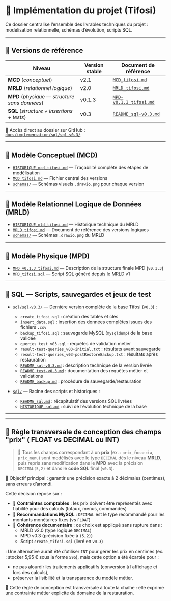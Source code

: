 # 🧾 Implémentation du projet (Tifosi)

Ce dossier centralise l’ensemble des livrables techniques du projet :  
modélisation relationnelle, schémas d’évolution, scripts SQL.

---

## 🧩 Versions de référence

| Niveau                   | Version stable | Document de référence |
|--------------------------|----------------|------------------------|
| **MCD** (_conceptuel_)   | v2.1           | [`MCD_tifosi.md`](./mcd/MCD_tifosi.md) |
| **MRLD** (_relationnel logique_) | v2.0 | [`MRLD_tifosi.md`](./mrld-versions/MRLD_tifosi.md) |
| **MPD** (_physique — structure sans données_) | v0.1.3 | [`MPD-v0.1.3_tifosi.md`](./sql/sql-v0.1/versions/sql-v0.1.3/MPD-v0.1.3_tifosi.md) |
| **SQL** (_structure + insertions + tests_) | v0.3 | [`README_sql-v0.3.md`](./sql/sql-v0.3/README_sql-v0.3.md) |

🔗 Accès direct au dossier sur GitHub :  
[`docs/implementation/sql/sql-v0.3/`](https://github.com/MonLucCo/CEF_MySQL-BDD_Tifosi_Test-version/tree/main/docs/implementation/sql/sql-v0.3)

---

## 🧱 Modèle Conceptuel (MCD)

- [`HISTORIQUE_mcd_tifosi.md`](./mcd/HISTORIQUE_mcd_tifosi.md) — Traçabilité complète des étapes de modélisation
- [`MCD_tifosi.md`](./mcd/MCD_tifosi.md) — Fichier central des versions
- [`schemas/`](./mcd/schemas/) — Schémas visuels `.drawio.png` pour chaque version

---

## 🧾 Modèle Relationnel Logique de Données (MRLD)

- [`HISTORIQUE_mld_tifosi.md`](./mrld-versions/HISTORIQUE_mld_tifosi.md) — Historique technique du MRLD
- [`MRLD_tifosi.md`](./mrld-versions/MRLD_tifosi.md) — Document de référence des versions logiques
- [`schemas/`](./schemas/) — Schémas `.drawio.png` du MRLD

---

## 🧩 Modèle Physique (MPD)

- [`MPD_v0.1.3_tifosi.md`](./sql/sql-v0.1/versions/sql-v0.1.3/MPD-v0.1.3_tifosi.md) — Description de la structure finale MPD (`v0.1.3`)
- [`MPD_tifosi.sql`](./MPD_tifosi.sql) — Script SQL généré depuis le MRLD v1

---

## 🧪 SQL — Scripts, sauvegardes et jeux de test

- [`sql/sql-v0.3/`](./sql/sql-v0.3/) — Dernière version complète de la base Tifosi (`v0.3`) :
  - `create_tifosi.sql` : création des tables et clés
  - `insert_data.sql` : insertion des données complètes issues des fichiers `.csv`
  - `backup_tifosi.sql` : sauvegarde MySQL (`mysqldump`) de la base validée
  - `queries_test_v03.sql` : requêtes de validation métier
  - `result-test-queries_v03-initial.txt` : résultats avant sauvegarde
  - `result-test-queries_v03-postRestoreBackup.txt` : résultats après restauration
  - [`README_sql-v0.3.md`](./sql/sql-v0.3/README_sql-v0.3.md) : description technique de la version livrée
  - [`README_test-v0.3.md`](./sql/sql-v0.3/README_test-v0.3.md) : documentation des requêtes métier et validations
  - [`README_backup.md`](./sql/sql-v0.3/README_backup.md) : procédure de sauvegarde/restauration

- [`sql/`](./sql/) — Racine des scripts et historiques :
  - [`README_sql.md`](./sql/README_sql.md) : récapitulatif des versions SQL livrées
  - [`HISTORIQUE_sql.md`](./sql/HISTORIQUE_sql.md) : suivi de l’évolution technique de la base

---

---

## 📐 Règle transversale de conception des champs "prix" ( FLOAT vs DECIMAL ou INT)

> 🔎 Tous les champs correspondant à un **prix** (ex. : `prix_focaccia`, `prix_menu`) sont modélisés avec le type `DECIMAL` dès le niveau **MRLD**, puis repris sans modification dans le **MPD** avec la précision `DECIMAL(5,2)` et dans le **code SQL** final (`v0.3`).

🎯 Objectif principal : garantir une précision exacte à 2 décimales (centimes), sans erreurs d’arrondi.

Cette décision repose sur :

- 🧾 **Contraintes comptables** : les prix doivent être représentés avec fiabilité pour des calculs (totaux, menus, commandes)
- 🧠 **Recommandations MySQL** : `DECIMAL` est le type recommandé pour les montants monétaires fixes (vs `FLOAT`)
- 🔄 **Cohérence documentaire** : ce choix est appliqué sans rupture dans :
  - MRLD v2.0 (type logique `DECIMAL`)
  - MPD v0.3 (précision fixée à `(5,2)`)
  - Script `create_tifosi.sql` (livré en `v0.3`)

ℹ️ Une alternative aurait été d’utiliser `INT` pour gérer les prix en centimes (ex. : stocker 5,95 € sous la forme `595`), mais cette option a été écartée pour :

- ne pas alourdir les traitements applicatifs (conversion à l’affichage et lors des calculs),
- préserver la lisibilité et la transparence du modèle métier.

🧩 Cette règle de conception est transversale à toute la chaîne : elle exprime une contrainte métier explicite du domaine de la restauration.
